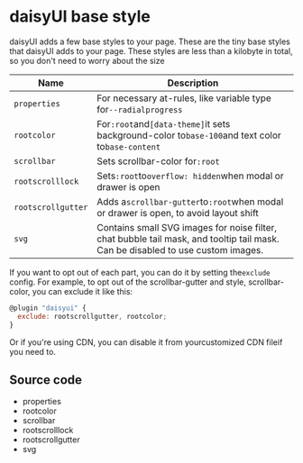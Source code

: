 # daisyUI base style

daisyUI adds a few base styles to your page.
These are the tiny base styles that daisyUI adds to your page. These styles are less than a kilobyte in total, so you don't need to worry about the size

| Name | Description |
| --- | --- |
| `properties` | For necessary at-rules, like variable type for`--radialprogress` |
| `rootcolor` | For`:root`and`[data-theme]`it sets background-color to`base-100`and text color to`base-content` |
| `scrollbar` | Sets scrollbar-color for`:root` |
| `rootscrolllock` | Sets`:root`to`overflow: hidden`when modal or drawer is open |
| `rootscrollgutter` | Adds a`scrollbar-gutter`to`:root`when modal or drawer is open, to avoid layout shift |
| `svg` | Contains small SVG images for noise filter, chat bubble tail mask, and tooltip tail mask. Can be disabled to use custom images. |

If you want to opt out of each part, you can do it by setting the`exclude` config.
For example, to opt out of the scrollbar-gutter and style, scrollbar-color, you can exclude it like this:

```javascript
@plugin "daisyui" {
  exclude: rootscrollgutter, rootcolor;
}
```

Or if you're using CDN, you can disable it from yourcustomized CDN fileif you need to.
## Source code

* properties
* rootcolor
* scrollbar
* rootscrolllock
* rootscrollgutter
* svg